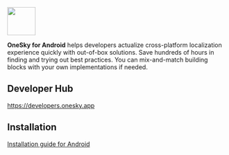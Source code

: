 <img src="https://github.com/onesky/onesky-for-web/blob/screenshots/screenshots/onesky-saas.png?raw=true" height="65" />

**OneSky for Android** helps developers actualize cross-platform localization experience quickly with out-of-box solutions. Save hundreds of hours in finding and trying out best practices. You can mix-and-match building blocks with your own implementations if needed.

## Developer Hub
https://developers.onesky.app

## Installation
[Installation guide for Android](https://developers.onesky.app/docs/android-installation)
